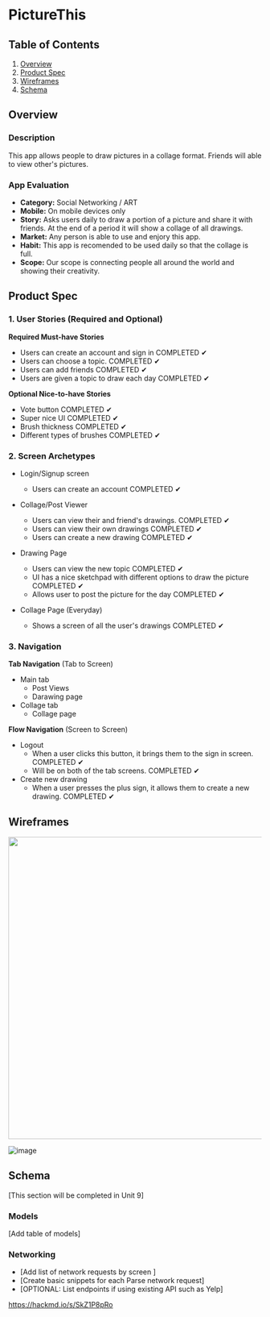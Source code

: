 
# PictureThis

## Table of Contents
1. [Overview](#Overview)
1. [Product Spec](#Product-Spec)
1. [Wireframes](#Wireframes)
2. [Schema](#Schema)

## Overview
### Description
This app allows people to draw pictures in a collage format. Friends will able to view other's pictures.

### App Evaluation
- **Category:** Social Networking / ART
- **Mobile:** On mobile devices only
- **Story:** Asks users daily to draw a portion of a picture and share it with friends. At the end of a period it will show a collage of all drawings.
- **Market:** Any person is able to use and enjory this app.
- **Habit:** This app is recomended to be used daily so that the collage is full.
- **Scope:** Our scope is connecting people all around the world and showing their creativity.

## Product Spec

### 1. User Stories (Required and Optional)

**Required Must-have Stories**

* Users can create an account and sign in COMPLETED ✔
* Users can choose a topic. COMPLETED ✔
* Users can add friends COMPLETED ✔
* Users are given a topic to draw each day COMPLETED ✔

**Optional Nice-to-have Stories**

* Vote button COMPLETED ✔
* Super nice UI COMPLETED ✔
* Brush thickness COMPLETED ✔
* Different types of brushes COMPLETED ✔

### 2. Screen Archetypes

* Login/Signup screen
   * Users can create an account COMPLETED ✔

* Collage/Post Viewer
   * Users can view their and friend's drawings. COMPLETED ✔
   * Users can view their own drawings COMPLETED ✔
   * Users can create a new drawing COMPLETED ✔

* Drawing Page
    * Users can view the new topic COMPLETED ✔
    * UI has a nice sketchpad with different options to draw the picture COMPLETED ✔
    * Allows user to post the picture for the day COMPLETED ✔
* Collage Page (Everyday)
    * Shows a screen of all the user's drawings COMPLETED ✔
### 3. Navigation

**Tab Navigation** (Tab to Screen)

* Main tab
    * Post Views 
    * Darawing page
* Collage tab
    * Collage page

**Flow Navigation** (Screen to Screen)

* Logout
   * When a user clicks this button, it brings them to the sign in screen. COMPLETED ✔
   * Will be on both of the tab screens. COMPLETED ✔
* Create new drawing
   * When a user presses the plus sign, it allows them to create a new drawing. COMPLETED ✔

## Wireframes
<img src="YOUR_WIREFRAME_IMAGE_URL" width=600>

![image](https://user-images.githubusercontent.com/89480509/222808615-d13587b0-a68a-45ab-b1c4-503238fcb09d.png)

## Schema 
[This section will be completed in Unit 9]
### Models
[Add table of models]
### Networking
- [Add list of network requests by screen ]
- [Create basic snippets for each Parse network request]
- [OPTIONAL: List endpoints if using existing API such as Yelp]


https://hackmd.io/s/SkZ1P8pRo

